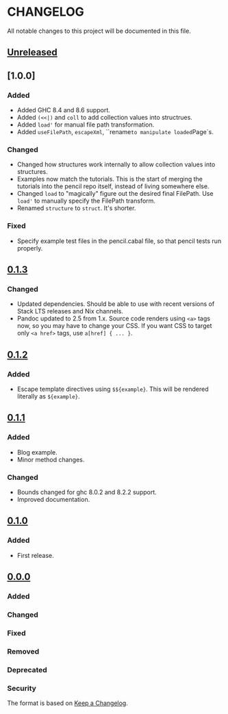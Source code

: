 # CHANGELOG

All notable changes to this project will be documented in this file.

## [Unreleased]

## [1.0.0]

### Added
- Added GHC 8.4 and 8.6 support.
- Added `(<<|)` and `coll` to add collection values into structrues.
- Added `load'` for manual file path transformation.
- Added `useFilePath`, `escapeXml`, ``rename` to manipulate loaded `Page`s.

### Changed
- Changed how structures work internally to allow collection values into structures.
- Examples now match the tutorials. This is the start of merging the tutorials into the pencil
  repo itself, instead of living somewhere else.
- Changed `load` to "magically" figure out the desired final FilePath. Use
  `load'` to manually specify the FilePath transform.
- Renamed `structure` to `struct`. It's shorter.

### Fixed
- Specify example test files in the pencil.cabal file, so that pencil tests run properly.

## [0.1.3]

### Changed
- Updated dependencies. Should be able to use with recent versions of Stack LTS releases and Nix channels.
- Pandoc updated to 2.5 from 1.x. Source code renders using `<a>` tags now, so you may have to change your CSS. If you want
  CSS to target only `<a href>` tags, use `a[href] { ... }`.

## [0.1.2]

### Added
- Escape template directives using `$${example}`. This will be rendered
  literally as `${example}`.

## [0.1.1]

### Added
- Blog example.
- Minor method changes.

### Changed
- Bounds changed for ghc 8.0.2 and 8.2.2 support.
- Improved documentation.

## [0.1.0](https://github.com/elben/pencil/)

### Added
- First release.

## [0.0.0](https://github.com/elben/pencil/)

### Added
### Changed
### Fixed
### Removed
### Deprecated
### Security

The format is based on [Keep a Changelog](http://keepachangelog.com/en/1.0.0/).

[Unreleased]: https://github.com/elben/pencil/compare/v0.1.4...HEAD
[0.1.4]: https://github.com/elben/pencil/compare/v0.1.3...v0.1.4
[0.1.3]: https://github.com/elben/pencil/compare/v0.1.2...v0.1.3
[0.1.2]: https://github.com/elben/pencil/compare/v0.1.1...v0.1.2
[0.1.1]: https://github.com/elben/pencil/compare/cb14e3610aa18dd3c71279bd56231c6bb23bae7b...v0.1.1
